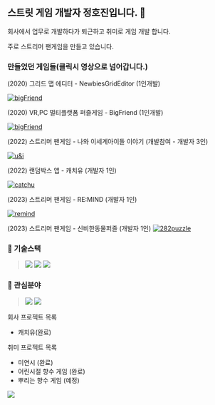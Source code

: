 ## 스트릿 게임 개발자 정호진입니다. 👋

회사에서 업무로 개발하다가 퇴근하고 취미로 게임 개발 합니다.

주로 스트리머 팬게임을 만들고 있습니다.



### 만들었던 게임들(클릭시 영상으로 넘어갑니다.)
(2020) 그리드 맵 에디터 - NewbiesGridEditor (1인개발)

[![bigFriend](https://img.youtube.com/vi/d1at_ebVVHs/0.jpg)](https://youtu.be/d1at_ebVVHs)

(2020) VR,PC 멀티플랫폼 퍼즐게임 - BigFriend (1인개발)

[![bigFriend](https://img.youtube.com/vi/4gb9R7yXvJQ/0.jpg)](https://youtu.be/4gb9R7yXvJQ)

(2022) 스트리머 팬게임 - 나와 이세계아이돌 이야기 (개발참여 - 개발자 3인)

[![u&i](https://img.youtube.com/vi/qpWYbDjcLaw/0.jpg)](https://youtu.be/qpWYbDjcLaw)

(2022) 랜덤박스 앱 - 캐치유 (개발자 1인)

[![catchu](https://img.youtube.com/vi/mGf48P3_zlo/0.jpg)](https://youtu.be/mGf48P3_zlo)

(2023) 스트리머 팬게임 - RE:MIND (개발자 1인)

[![remind](https://img.youtube.com/vi/qOwewrl_fOA/0.jpg)](https://youtu.be/qOwewrl_fOA)

(2023) 스트리머 팬게임 - 신비한동물퍼즐 (개발자 1인)
[![282puzzle](https://img.youtube.com/vi/_gJyAh9A_UY/0.jpg)](https://youtu.be/_gJyAh9A_UY)

### 🔭 기술스택
><img src="https://img.shields.io/badge/unity-black?style=flat-square&logo=Unity&logoColor=white"/>
><img src="https://img.shields.io/badge/django-092e20?style=flat-square&logo=django&logoColor=white"/> 
><img src="https://img.shields.io/badge/docker-2496ed?style=flat-square&logo=docker&logoColor=white"/> 

### 🌱 관심분야
><img src="https://img.shields.io/badge/실시간서버-239120?style=flat-square&logo=Csharp&logoColor=white"/>
><img src="https://img.shields.io/badge/Unreal Engine5-0e1128?style=flat-square&logo=Unreal Engine&logoColor=white"/>

회사 프로젝트 목록
 - 캐치유(완료)

취미 프로젝트 목록
 - 미연시 (완료)
 - 어린시절 향수 게임 (완료)
 - 뿌리는 향수 게임 (예정)
 
<img src="https://ghchart.rshah.org/8a2be2/hj529ho"/>

<!--
**hj529ho/hj529ho** is a ✨ _special_ ✨ repository because its `README.md` (this file) appears on your GitHub profile.

Here are some ideas to get you started:

- 🔭 I’m currently working on ...
- 🌱 I’m currently learning ...
- 👯 I’m looking to collaborate on ...
- 🤔 I’m looking for help with ...
- 💬 Ask me about ...
- 📫 How to reach me: ...
- 😄 Pronouns: ...
- ⚡ Fun fact: ...
-->
